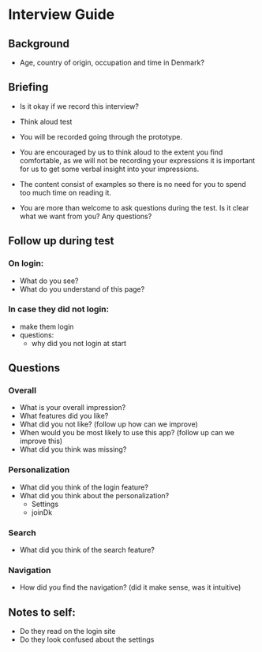 # Interview Guide

## Background

- Age, country of origin, occupation and time in Denmark?

## Briefing 

- Is it okay if we record this interview?
- Think aloud test

- You will be recorded going through the prototype.
- You are encouraged by us to think aloud to the extent you find comfortable, as we will not be recording your expressions it is important for us to get some verbal insight into your impressions. 
- The content consist of examples so there is no need for you to spend too much time on reading it. 
- You are more than welcome to ask questions during the test. Is it clear what we want from you? Any questions?

## Follow up during test
### On login:
- What do you see?
- What do you understand of this page?

### In case they did not login:
- make them login
- questions:
	- why did you not login at start

## Questions
### Overall
- What is your overall impression?
- What features did you like?
- What did you not like? (follow up how can we improve)
- When would you be most likely to use this app? (follow up can we improve this)
- What did you think was missing?

### Personalization
- What did you think of the login feature? 
- What did you think about the personalization?
	- Settings
	- joinDk

### Search
- What did you think of the search feature?

### Navigation
- How did you find the navigation? (did it make sense, was it intuitive)



## Notes to self:
- Do they read on the login site
- Do they look confused about the settings



